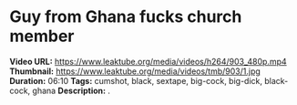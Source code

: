 # Guy from Ghana fucks church member

**Video URL:** https://www.leaktube.org/media/videos/h264/903_480p.mp4
**Thumbnail:** https://www.leaktube.org/media/videos/tmb/903/1.jpg
**Duration:** 06:10
**Tags:** cumshot, black, sextape, big-cock, big-dick, black-cock, ghana
**Description:** .